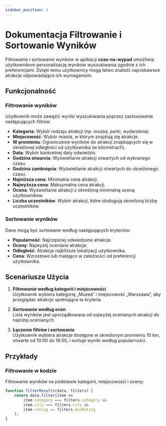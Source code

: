```yaml
---
sidebar_position: 3
---
```


# Dokumentacja Filtrowanie i Sortowanie Wyników

Filtrowanie i sortowanie wyników w aplikacji **czas-na-wypad** umożliwia użytkownikom personalizację wyników wyszukiwania zgodnie z ich preferencjami. Dzięki temu użytkownicy mogą łatwo znaleźć najciekawsze atrakcje odpowiadające ich wymaganiom.

## Funkcjonalność

### **Filtrowanie wyników**
Użytkownik może zawęzić wyniki wyszukiwania poprzez zastosowanie następujących filtrów:
- **Kategoria**: Wybór rodzaju atrakcji (np. muzea, parki, wydarzenia).
- **Miejscowość**: Wybór miasta, w którym znajdują się atrakcje.
- **W promieniu**: Ograniczenie wyników do atrakcji znajdujących się w określonej odległości od użytkownika (w kilometrach).
- **Data**: Wybór konkretnej daty odwiedzin.
- **Godzina otwarcia**: Wyświetlanie atrakcji otwartych od wybranego czasu.
- **Godzina zamknięcia**: Wyświetlanie atrakcji otwartych do określonego czasu.
- **Najniższa cena**: Minimalna cena atrakcji.
- **Najwyższa cena**: Maksymalna cena atrakcji.
- **Ocena**: Wyświetlanie atrakcji z określoną minimalną oceną użytkowników.
- **Liczba uczestników**: Wybór atrakcji, które obsługują określoną liczbę uczestników.

### **Sortowanie wyników**
Dane mogą być sortowane według następujących kryteriów:
- **Popularność**: Najczęściej odwiedzane atrakcje.
- **Oceny**: Najwyżej oceniane atrakcje.
- **Odległość**: Atrakcje najbliższe lokalizacji użytkownika.
- **Cena**: Wzrostowo lub malejąco w zależności od preferencji użytkownika.

## Scenariusze Użycia

1. **Filtrowanie według kategorii i miejscowości**  
   Użytkownik wybiera kategorię „Muzea” i miejscowość „Warszawa”, aby przeglądać atrakcje spełniające te kryteria.

2. **Sortowanie według ocen**  
   Lista wyników jest uporządkowana od najwyżej ocenianych atrakcji do najniżej ocenianych.

3. **Łączenie filtrów i sortowania**  
   Użytkownik wybiera atrakcje dostępne w określonym promieniu 10 km, otwarte od 10:00 do 18:00, i sortuje wyniki według popularności.

## Przykłady

### **Filtrowanie w kodzie**
Filtrowanie wyników na podstawie kategorii, miejscowości i oceny:
```javascript
function filterResults(data, filters) {
    return data.filter(item => 
        item.category === filters.category &&
        item.city === filters.city &&
        item.rating >= filters.minRating
    );
}

